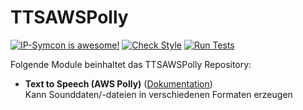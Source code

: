 # TTSAWSPolly

[![IP-Symcon is awesome!](https://img.shields.io/badge/IP--Symcon-5.1-blue.svg)](https://www.symcon.de)
[![Check Style](https://github.com/symcon/TTSAWSPolly/workflows/Check%20Style/badge.svg)](https://github.com/symcon/TTSAWSPolly/actions)
[![Run Tests](https://github.com/symcon/TTSAWSPolly/workflows/Run%20Tests/badge.svg)](https://github.com/symcon/TTSAWSPolly/actions)

Folgende Module beinhaltet das TTSAWSPolly Repository:

- __Text to Speech (AWS Polly)__ ([Dokumentation](https://www.symcon.de/de/service/dokumentation/modulreferenz/ttsawspolly))  
	Kann Sounddaten/-dateien in verschiedenen Formaten erzeugen
